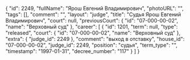 {
    "id": 2249,
    "fullName": "Ярош Евгений Владимирович",
    "photoURL": "",
    "tags": [],
    "comment": "",
    "layout": "judge",
    "title": "Судья Ярош Евгений Владимирович",
    "court": null,
    "previousCourt": {
        "id": "07-000-00-02",
        "name": "Верховный суд"
    },
    "career": [
        {
            "id": 1201,
            "term": null,
            "type": "released",
            "court": {
                "id": "07-000-00-02",
                "name": "Верховный суд"
            },
            "extra": {
                "judge_id": 2249
            },
            "comment": "выход в отставку",
            "house_id": "07-000-00-02",
            "judge_id": 2249,
            "position": "судья",
            "term_type": "",
            "timestamp": "1997-01-31",
            "decree_number": "117"
        }
    ]
}